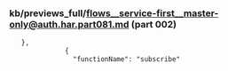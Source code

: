 ### kb/previews_full/flows__service-first__master-only@auth.har.part081.md (part 002)

```md
   },
              {
                "functionName": "subscribe"
```

```
